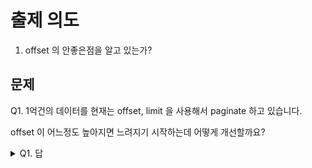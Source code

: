 # 출제 의도
1. offset 의 안좋은점을 알고 있는가?
## 문제
Q1. 1억건의 데이터를 현재는 offset, limit 을 사용해서 paginate 하고 있습니다.

offset 이 어느정도 높아지면 느려지기 시작하는데 어떻게 개선할까요?
<details><summary>Q1. 답</summary>
<pre>
offset 대신 특수한 column 의 값을 사용해서 limit 만 사용하도록 하는 테크닉입니다.
날짜, 숫자 등 어떠한 것이 될 수 있으며, 인덱스가 설정돼있어야 합니다.

방법은
1. 20 개를 조회한다.
2. 20 개 중 마지막 lastKey(임의로 생각한 column name) 를 쿼리문에 비교식으로 삽입한다.
   limit and lastKey > curLastKey 와 같은 형식
1, 2 번을 반복해서 1 억까지 조회하면 순식간에 조회된다.

https://www.sitepoint.com/paginating-real-time-data-cursor-based-pagination/
설명을 잘 적지 못해서 value based paging 방법을 설명한 주소를 첨부합니다.
</pre>
</details>
